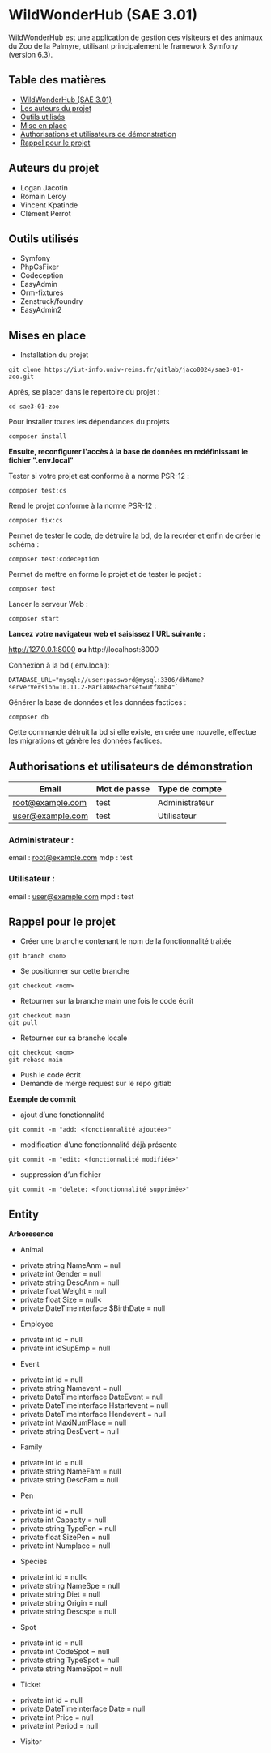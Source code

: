 # WildWonderHub (SAE 3.01)

WildWonderHub est une application de gestion des visiteurs et des animaux du Zoo de la Palmyre, utilisant principalement le framework Symfony (version 6.3).

## Table des matières

<!-- TOC -->
  * [WildWonderHub (SAE 3.01)](#WildWonderHub--sae-301-)
  * [Les auteurs du projet](#auteurs-du-projet)
  * [Outils utilisés](#outils-utilisés)
  * [Mise en place](#mises-en-place)
  * [Authorisations et utilisateurs de démonstration](#authorisations-et-utilisateurs-de-dmonstration)
  * [Rappel pour le projet](#rappel-pour-le-projet)
<!-- TOC -->

## Auteurs du projet

- Logan Jacotin
- Romain Leroy
- Vincent Kpatinde
- Clément Perrot

## Outils utilisés

- Symfony
- PhpCsFixer
- Codeception
- EasyAdmin
- Orm-fixtures
- Zenstruck/foundry
- EasyAdmin2

## Mises en place

- Installation du projet
```shell
git clone https://iut-info.univ-reims.fr/gitlab/jaco0024/sae3-01-zoo.git
````

Après, se placer dans le repertoire du projet :
```shell
cd sae3-01-zoo
```
Pour installer toutes les dépendances du projets
```shell
composer install 
```

**Ensuite, reconfigurer l'accès à la base de données en redéfinissant le fichier ".env.local"**

Tester si votre projet est conforme à a norme PSR-12 :
```shell
composer test:cs
```

Rend le  projet conforme à la norme PSR-12 :
```shell
composer fix:cs
```

Permet de tester le code, de détruire la bd, de la recréer et enfin de créer le schéma :

```shell
composer test:codeception
```

Permet de mettre en forme le projet et de tester le projet :

```shell
composer test
```


Lancer le serveur Web :
```shell
composer start
```
**Lancez votre navigateur web et saisissez l'URL suivante :**

http://127.0.0.1:8000
**ou**
http://localhost:8000

Connexion à la bd (.env.local):

```shell
DATABASE_URL="mysql://user:password@mysql:3306/dbName?serverVersion=10.11.2-MariaDB&charset=utf8mb4"`
```
Générer la base de données et les données factices :

```shell
composer db
```
Cette commande détruit la bd si elle existe, en crée une nouvelle, effectue les migrations et génère les données factices.

## Authorisations et utilisateurs de démonstration


| Email               | Mot de passe | Type de compte      |
|---------------------|--------------|---------------------|
| root@example.com    | test         | Administrateur      |
| user@example.com    | test         | Utilisateur         |

### Administrateur :
email : root@example.com
mdp : test

### Utilisateur :
email : user@example.com
mpd : test


## Rappel pour le projet

- Créer une branche contenant le nom de la fonctionnalité traitée


```shell
git branch <nom>
```

- Se positionner sur cette branche


```shell
git checkout <nom>
```

- Retourner sur la branche main une fois le code écrit

```shell
git checkout main
git pull
```

- Retourner sur sa branche locale
```shell
git checkout <nom>
git rebase main
```

- Push le code écrit
- Demande de merge request sur le repo gitlab

**Exemple de commit**

* ajout d’une fonctionnalité

```shell
git commit -m "add: <fonctionnalité ajoutée>"
```

* modification d’une fonctionnalité déjà présente

```shell
git commit -m "edit: <fonctionnalité modifiée>"
```
* suppression d’un fichier

```shell
git commit -m "delete: <fonctionnalité supprimée>"
```

## Entity
**Arboresence**
- Animal
* private string NameAnm = null
* private int Gender = null
* private string DescAnm = null
* private float Weight = null
* private float Size = null<
* private DateTimeInterface $BirthDate = null

- Employee
* private int id = null
* private int idSupEmp = null

- Event
* private int id = null
* private string Namevent = null
* private DateTimeInterface DateEvent = null
* private DateTimeInterface Hstartevent = null
* private DateTimeInterface Hendevent = null
* private int MaxiNumPlace = null
* private string DesEvent = null

- Family</br>
* private int id = null</br>
* private string NameFam = null
* private string DescFam = null

- Pen</br>
* private int id = null
* private int Capacity = null
* private string TypePen = null
* private float SizePen = null
* private int Numplace = null

- Species</br>
*  private int id = null<
* private string NameSpe = null
* private string Diet = null
* private string Origin = null
* private string Descspe = null

- Spot
* private int id = null
* private int CodeSpot = null
* private string TypeSpot = null
* private string NameSpot = null

- Ticket</br>
* private int id = null
* private DateTimeInterface Date = null
* private int Price = null
* private int Period = null

- Visitor